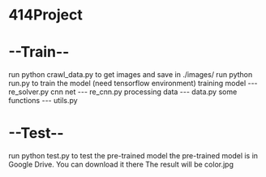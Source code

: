 # 414Project


# --Train--
run python crawl_data.py to get images and save in ./images/
run python run.py to train the model (need tensorflow environment)
training model  --- re_solver.py
cnn net         --- re_cnn.py
processing data --- data.py
some functions  --- utils.py 

# --Test--
run python test.py 
to test the pre-trained model
the pre-trained model is in Google Drive. You can download it there
The result will be color.jpg


